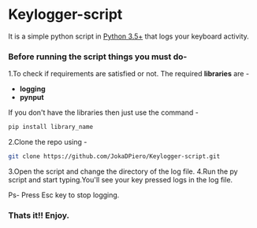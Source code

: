 # Keylogger-script

It is a simple python script in [Python 3.5+](https://www.python.org/downloads/release/python-360/) that logs your keyboard activity.

### Before running the script things you must do-
1.To check if requirements are satisfied or not.
The required **libraries** are -
*   **logging**
*   **pynput**

If you don't have the libraries then just use the command -
```bash
pip install library_name
```
2.Clone the repo using -
```bash
git clone https://github.com/JokaDPiero/Keylogger-script.git
```
3.Open the script and change the directory of the log file.
4.Run the py script and start typing.You'll see your key pressed logs in the log file.

Ps- Press Esc key to stop logging.
### Thats it!! Enjoy.
